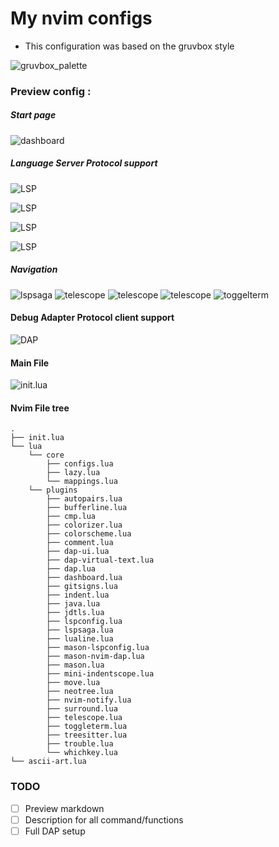 # My nvim configs

- This configuration was based on the gruvbox style

![gruvbox_palette](./screenshots/gruvbox_palette_dark.png)

### Preview config :

##### Start page

![dashboard](./screenshots/dashboard.png)

##### Language Server Protocol support

![LSP](./screenshots/java.png)

![LSP](./screenshots/gitsigns.png)

![LSP](./screenshots/lsp-info-lua.png)

![LSP](./screenshots/lsp-info-jdtls.png)

##### Navigation

![lspsaga](./screenshots/laspsaga-and-nvim-tree.png)
![telescope](./screenshots/telescope-gc.png)
![telescope](./screenshots/telescope-gc.png)
![telescope](./screenshots/telescope-gs.png)
![toggelterm](./screenshots/toggelterm.png)

#### Debug Adapter Protocol client support

![DAP](screenshots/dap-demonstration.png)

#### Main File

![init.lua](./screenshots/main.png)

#### Nvim File tree

```
.
├── init.lua
└── lua
    └── core
        ├── configs.lua
        ├── lazy.lua
        └── mappings.lua
    └── plugins
        ├── autopairs.lua
        ├── bufferline.lua
        ├── cmp.lua
        ├── colorizer.lua
        ├── colorscheme.lua
        ├── comment.lua
        ├── dap-ui.lua
        ├── dap-virtual-text.lua
        ├── dap.lua
        ├── dashboard.lua
        ├── gitsigns.lua
        ├── indent.lua
        ├── java.lua
        ├── jdtls.lua
        ├── lspconfig.lua
        ├── lspsaga.lua
        ├── lualine.lua
        ├── mason-lspconfig.lua
        ├── mason-nvim-dap.lua
        ├── mason.lua
        ├── mini-indentscope.lua
        ├── move.lua
        ├── neotree.lua
        ├── nvim-notify.lua
        ├── surround.lua
        ├── telescope.lua
        ├── toggleterm.lua
        ├── treesitter.lua
        ├── trouble.lua
        └── whichkey.lua
└── ascii-art.lua
```

### TODO

- [ ] Preview markdown
- [ ] Description for all command/functions
- [ ] Full DAP setup

